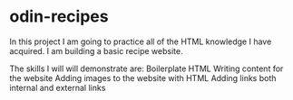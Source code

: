 # odin-recipes
In this project I am going to practice all of the HTML knowledge I have acquired.
I am building a basic recipe website.

The skills I will will demonstrate are:
    Boilerplate HTML
    Writing content for the website
    Adding images to the website with HTML
    Adding links both internal and external links